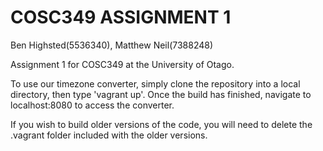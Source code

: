 # COSC349 ASSIGNMENT 1

Ben Highsted(5536340), Matthew Neil(7388248)

Assignment 1 for COSC349 at the University of Otago.

To use our timezone converter, simply clone the repository into a local directory, then type 'vagrant up'.
Once the build has finished, navigate to localhost:8080 to access the converter. 

If you wish to build older versions of the code, you will need to delete the .vagrant folder included
with the older versions.
